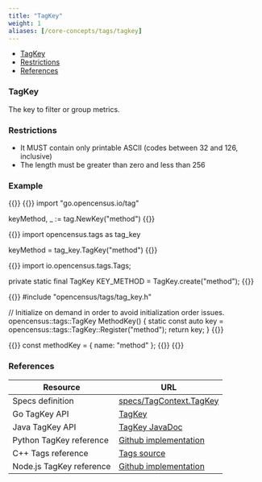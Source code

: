 ```yaml
---
title: "TagKey"
weight: 1
aliases: [/core-concepts/tags/tagkey]
---
```


- [TagKey](#tagkey)
- [Restrictions](#restrictions)
- [References](#references)

### TagKey
The key to filter or group metrics.

### Restrictions

* It MUST contain only printable ASCII (codes between 32 and 126, inclusive)
* The length must be greater than zero and less than 256

### Example
{{<tabs Go Python Java CplusPlus NodeJS>}}
{{<highlight go>}}
import "go.opencensus.io/tag"

keyMethod, _ := tag.NewKey("method")
{{</highlight>}}

{{<highlight python>}}
import opencensus.tags as tag_key

keyMethod = tag_key.TagKey("method")
{{</highlight>}}

{{<highlight java>}}
import io.opencensus.tags.Tags;

private static final TagKey KEY_METHOD = TagKey.create("method");
{{</highlight>}}

{{<highlight cpp>}}
#include "opencensus/tags/tag_key.h"

// Initialize on demand in order to avoid initialization order issues.
opencensus::tags::TagKey MethodKey() {
  static const auto key = opencensus::tags::TagKey::Register("method");
  return key;
}
{{</highlight>}}

{{<highlight javascript>}}
const methodKey = { name: "method" };
{{</highlight>}}
{{</tabs>}}

### References

Resource|URL
---|---
Specs definition|[specs/TagContext.TagKey](https://github.com/census-instrumentation/opencensus-specs/blob/master/tags/TagMap.md#tagkey)
Go TagKey API|[TagKey](https://godoc.org/go.opencensus.io/tag#Key)
Java TagKey API|[TagKey JavaDoc](https://static.javadoc.io/io.opencensus/opencensus-api/0.16.1/io/opencensus/tags/TagKey.html)
Python TagKey reference|[Github implementation](https://github.com/census-instrumentation/opencensus-python/blob/fc42d70f0c9f423b22d0d6a55cc1ffb0e3e478c8/opencensus/tags/tag_key.py#L15-L34)
C++ Tags reference|[Tags source](https://github.com/census-instrumentation/opencensus-cpp/tree/master/opencensus/tags)
Node.js TagKey reference|[Github implementation](https://github.com/census-instrumentation/opencensus-node/blob/master/packages/opencensus-core/src/tags/types.ts#L17-L21)
